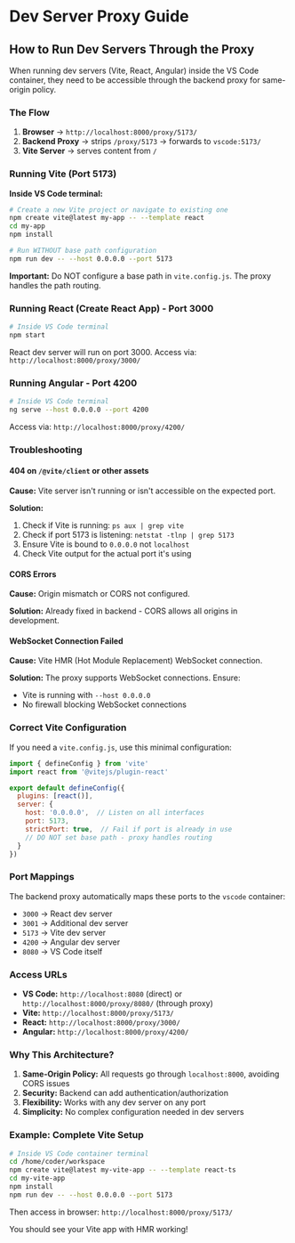 # Dev Server Proxy Guide

## How to Run Dev Servers Through the Proxy

When running dev servers (Vite, React, Angular) inside the VS Code container, they need to be accessible through the backend proxy for same-origin policy.

### The Flow

1. **Browser** → `http://localhost:8000/proxy/5173/`
2. **Backend Proxy** → strips `/proxy/5173` → forwards to `vscode:5173/`
3. **Vite Server** → serves content from `/`

### Running Vite (Port 5173)

**Inside VS Code terminal:**

```bash
# Create a new Vite project or navigate to existing one
npm create vite@latest my-app -- --template react
cd my-app
npm install

# Run WITHOUT base path configuration
npm run dev -- --host 0.0.0.0 --port 5173
```

**Important:** Do NOT configure a base path in `vite.config.js`. The proxy handles the path routing.

### Running React (Create React App) - Port 3000

```bash
# Inside VS Code terminal
npm start
```

React dev server will run on port 3000. Access via: `http://localhost:8000/proxy/3000/`

### Running Angular - Port 4200

```bash
# Inside VS Code terminal
ng serve --host 0.0.0.0 --port 4200
```

Access via: `http://localhost:8000/proxy/4200/`

### Troubleshooting

#### 404 on `/@vite/client` or other assets

**Cause:** Vite server isn't running or isn't accessible on the expected port.

**Solution:**
1. Check if Vite is running: `ps aux | grep vite`
2. Check if port 5173 is listening: `netstat -tlnp | grep 5173`
3. Ensure Vite is bound to `0.0.0.0` not `localhost`
4. Check Vite output for the actual port it's using

#### CORS Errors

**Cause:** Origin mismatch or CORS not configured.

**Solution:** Already fixed in backend - CORS allows all origins in development.

#### WebSocket Connection Failed

**Cause:** Vite HMR (Hot Module Replacement) WebSocket connection.

**Solution:** The proxy supports WebSocket connections. Ensure:
- Vite is running with `--host 0.0.0.0`
- No firewall blocking WebSocket connections

### Correct Vite Configuration

If you need a `vite.config.js`, use this minimal configuration:

```javascript
import { defineConfig } from 'vite'
import react from '@vitejs/plugin-react'

export default defineConfig({
  plugins: [react()],
  server: {
    host: '0.0.0.0',  // Listen on all interfaces
    port: 5173,
    strictPort: true,  // Fail if port is already in use
    // DO NOT set base path - proxy handles routing
  }
})
```

### Port Mappings

The backend proxy automatically maps these ports to the `vscode` container:

- `3000` → React dev server
- `3001` → Additional dev server
- `5173` → Vite dev server
- `4200` → Angular dev server
- `8080` → VS Code itself

### Access URLs

- **VS Code:** `http://localhost:8080` (direct) or `http://localhost:8000/proxy/8080/` (through proxy)
- **Vite:** `http://localhost:8000/proxy/5173/`
- **React:** `http://localhost:8000/proxy/3000/`
- **Angular:** `http://localhost:8000/proxy/4200/`

### Why This Architecture?

1. **Same-Origin Policy:** All requests go through `localhost:8000`, avoiding CORS issues
2. **Security:** Backend can add authentication/authorization
3. **Flexibility:** Works with any dev server on any port
4. **Simplicity:** No complex configuration needed in dev servers

### Example: Complete Vite Setup

```bash
# Inside VS Code container terminal
cd /home/coder/workspace
npm create vite@latest my-vite-app -- --template react-ts
cd my-vite-app
npm install
npm run dev -- --host 0.0.0.0 --port 5173
```

Then access in browser: `http://localhost:8000/proxy/5173/`

You should see your Vite app with HMR working!
